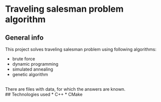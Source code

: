 # Traveling salesman problem algorithm
## General info
This project solves traveling salesman problem using following algorithms:
* brute force
* dynamic programming
* simulated annealing
* genetic algorithm
<br />
There are files with data, for which the answers are known. <br /> 
## Technologies used
* C++
* CMake
